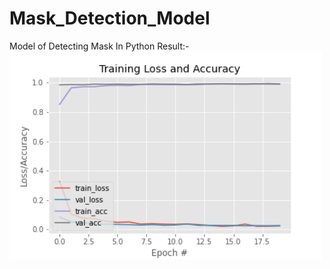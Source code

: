 # Mask_Detection_Model
Model of Detecting Mask In Python
Result:-
<img src="https://github.com/samar2k17/Mask_Detection_Model/blob/master/plot.png" width="500px"/>
&nbsp;


